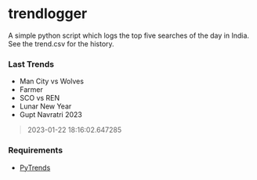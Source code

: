 # trendlogger
A simple python script which logs the top five searches of the day in India.<br>See the trend.csv for the history.<br>

<!-- Last Trends -->
### Last Trends
* Man City vs Wolves
* Farmer
* SCO vs REN
* Lunar New Year
* Gupt Navratri 2023
> 2023-01-22 18:16:02.647285

<!-- Requirements -->
### Requirements
* [PyTrends](https://github.com/dreyco676/pytrends)
